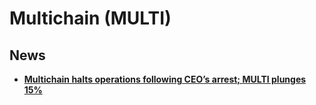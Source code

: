# Multichain (MULTI)

## News
- [**Multichain halts operations following CEO’s arrest; MULTI plunges 15%**](https://cryptoslate.com/multichain-halts-operation-following-ceos-arrest-multi-plunges-15/)
